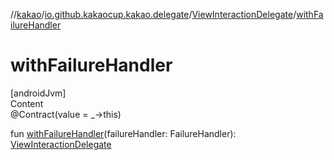 //[kakao](../../../index.md)/[io.github.kakaocup.kakao.delegate](../index.md)/[ViewInteractionDelegate](index.md)/[withFailureHandler](with-failure-handler.md)



# withFailureHandler  
[androidJvm]  
Content  
@Contract(value = _->this)  
  
fun [withFailureHandler](with-failure-handler.md)(failureHandler: FailureHandler): [ViewInteractionDelegate](index.md)  



